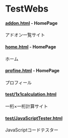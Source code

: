 # TestWebs

#### [addon.html](addon.html) - HomePage
アドオン一覧サイト
#### [home.html](home.html) - HomePage
ホーム
#### [profine.html](profine.html) - HomePage
プロフィール
#### [test/1x1calculation.html](test.html)
一桁×一桁計算サイト
#### [test/JavaScriptTester.html](test/JavaScriptTester.html)
JavaScriptコードテスター
